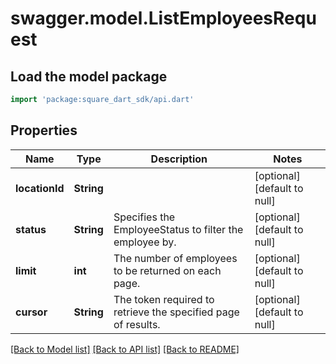 # swagger.model.ListEmployeesRequest

## Load the model package
```dart
import 'package:square_dart_sdk/api.dart'
```

## Properties
Name | Type | Description | Notes
------------ | ------------- | ------------- | -------------
**locationId** | **String** |  | [optional] [default to null]
**status** | **String** | Specifies the EmployeeStatus to filter the employee by. | [optional] [default to null]
**limit** | **int** | The number of employees to be returned on each page. | [optional] [default to null]
**cursor** | **String** | The token required to retrieve the specified page of results. | [optional] [default to null]

[[Back to Model list]](../README.md#documentation-for-models) [[Back to API list]](../README.md#documentation-for-api-endpoints) [[Back to README]](../README.md)

